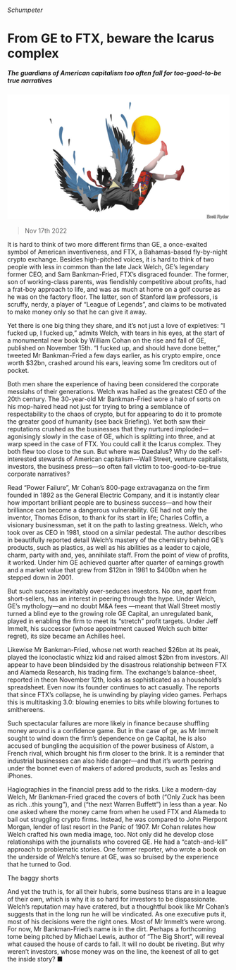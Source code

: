 ###### Schumpeter

# From GE to FTX, beware the Icarus complex 

##### The guardians of American capitalism too often fall for too-good-to-be true narratives 

![image](images/20221119_WBD000.jpg) 

> Nov 17th 2022 

It is hard to think of two more different firms than GE, a once-exalted symbol of American inventiveness, and FTX, a Bahamas-based fly-by-night crypto exchange. Besides high-pitched voices, it is hard to think of two people with less in common than the late Jack Welch, GE’s legendary former CEO, and Sam Bankman-Fried, FTX’s disgraced founder. The former, son of working-class parents, was fiendishly competitive about profits, had a frat-boy approach to life, and was as much at home on a golf course as he was on the factory floor. The latter, son of Stanford law professors, is scruffy, nerdy, a player of “League of Legends”, and claims to be motivated to make money only so that he can give it away. 

Yet there is one big thing they share, and it’s not just a love of expletives: “I fucked up, I fucked up,” admits Welch, with tears in his eyes, at the start of a monumental new book by William Cohan on the rise and fall of GE, published on November 15th. “I fucked up, and should have done better,” tweeted Mr Bankman-Fried a few days earlier, as his crypto empire, once worth $32bn, crashed around his ears, leaving some 1m creditors out of pocket. 

Both men share the experience of having been considered the corporate messiahs of their generations. Welch was hailed as the greatest CEO of the 20th century. The 30-year-old Mr Bankman-Fried wore a halo of sorts on his mop-haired head not just for trying to bring a semblance of respectability to the chaos of crypto, but for appearing to do it to promote the greater good of humanity (see back Briefing). Yet both saw their reputations crushed as the businesses that they nurtured imploded—agonisingly slowly in the case of GE, which is splitting into three, and at warp speed in the case of FTX. You could call it the Icarus complex. They both flew too close to the sun. But where was Daedalus? Why do the self-interested stewards of American capitalism—Wall Street, venture capitalists, investors, the business press—so often fall victim to too-good-to-be-true corporate narratives?

Read “Power Failure”, Mr Cohan’s 800-page extravaganza on the firm founded in 1892 as the General Electric Company, and it is instantly clear how important brilliant people are to business success—and how their brilliance can become a dangerous vulnerability. GE had not only the inventor, Thomas Edison, to thank for its start in life; Charles Coffin, a visionary businessman, set it on the path to lasting greatness. Welch, who took over as CEO in 1981, stood on a similar pedestal. The author describes in beautifully reported detail Welch’s mastery of the chemistry behind GE’s products, such as plastics, as well as his abilities as a leader to cajole, charm, party with and, yes, annihilate staff. From the point of view of profits, it worked. Under him GE achieved quarter after quarter of earnings growth and a market value that grew from $12bn in 1981 to $400bn when he stepped down in 2001. 

But such success inevitably over-seduces investors. No one, apart from short-sellers, has an interest in peering through the hype. Under Welch, GE’s mythology—and no doubt M&amp;A fees —meant that Wall Street mostly turned a blind eye to the growing role GE Capital, an unregulated bank, played in enabling the firm to meet its “stretch” profit targets. Under Jeff Immelt, his successor (whose appointment caused Welch such bitter regret), its size became an Achilles heel. 

Likewise Mr Bankman-Fried, whose net worth reached $26bn at its peak, played the iconoclastic whizz kid and raised almost $2bn from investors. All appear to have been blindsided by the disastrous relationship between FTX and Alameda Research, his trading firm. The exchange’s balance-sheet, reported in theon November 12th, looks as sophisticated as a household’s spreadsheet. Even now its founder continues to act casually. The  reports that since FTX’s collapse, he is unwinding by playing video games. Perhaps this is multitasking 3.0: blowing enemies to bits while blowing fortunes to smithereens.

Such spectacular failures are more likely in finance because shuffling money around is a confidence game. But in the case of ge, as Mr Immelt sought to wind down the firm’s dependence on ge Capital, he is also accused of bungling the acquisition of the power business of Alstom, a French rival, which brought his firm closer to the brink. It is a reminder that industrial businesses can also hide danger—and that it’s worth peering under the bonnet even of makers of adored products, such as Teslas and iPhones. 

Hagiographies in the financial press add to the risks. Like a modern-day Welch, Mr Bankman-Fried graced the covers of both  (“Only Zuck has been as rich…this young”), and  (“the next Warren Buffett”) in less than a year. No one asked where the money came from when he used FTX and Alameda to bail out struggling crypto firms. Instead, he was compared to John Pierpont Morgan, lender of last resort in the Panic of 1907. Mr Cohan relates how Welch crafted his own media image, too. Not only did he develop close relationships with the journalists who covered GE. He had a “catch-and-kill” approach to problematic stories. One former  reporter, who wrote a book on the underside of Welch’s tenure at GE, was so bruised by the experience that he turned to God.

The baggy shorts 

And yet the truth is, for all their hubris, some business titans are in a league of their own, which is why it is so hard for investors to be dispassionate. Welch’s reputation may have cratered, but a thoughtful book like Mr Cohan’s suggests that in the long run he will be vindicated. As one executive puts it, most of his decisions were the right ones. Most of Mr Immelt’s were wrong. For now, Mr Bankman-Fried’s name is in the dirt. Perhaps a forthcoming tome being pitched by Michael Lewis, author of “The Big Short”, will reveal what caused the house of cards to fall. It will no doubt be riveting. But why weren’t investors, whose money was on the line, the keenest of all to get the inside story? ■





